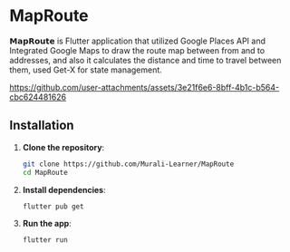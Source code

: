 
# MapRoute

𝗠𝗮𝗽𝗥𝗼𝘂𝘁𝗲 is Flutter application that  utilized Google Places API and Integrated Google Maps to draw the route map between from and to addresses, and also it calculates the distance and time to travel between them, used Get-X for state management. 


https://github.com/user-attachments/assets/3e21f6e6-8bff-4b1c-b564-cbc624481626



## Installation

1. **Clone the repository**:

   ```bash
   git clone https://github.com/Murali-Learner/MapRoute
   cd MapRoute
   ```

2. **Install dependencies**:

   ```bash
   flutter pub get
   ```

3. **Run the app**:

   ```bash
   flutter run
   ```
